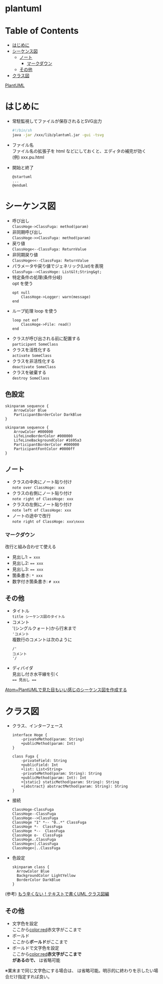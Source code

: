 # plantuml

Table of Contents
=================

* [はじめに](#はじめに)
* [シーケンス図](#シーケンス図)
   * [ノート](#ノート)
      * [マークダウン](#マークダウン)
   * [その他](#その他)
* [クラス図](#クラス図)

[PlantUML](http://plantuml.com/)

# はじめに
* 常駐監視してファイルが保存されるとSVG出力  
  ```bash
  #!/bin/sh
  java -jar /xxx/lib/plantuml.jar -gui -tsvg
  ```
* ファイル名  
ファイル名の拡張子を html などにしておくと、エディタの補完が効く  
(例) xxx.pu.html

* 開始と終了  
  ```
  @startuml
  ...
  @enduml
  ```

# シーケンス図
* 呼び出し  
  `ClassHoge->ClassFuga: method(param)`
* 非同期呼び出し  
  `ClassHoge->>ClassFuga: method(param)`
* 戻り値  
  `ClassHoge<--ClassFuga: ReturnValue`
* 非同期戻り値  
  `ClassHoge<<--ClassFuga: ReturnValue`
* パラメータや戻り値でジェネリック(List<String>)を表現  
  `ClassFuga-->ClassHoge: List&lt;String&gt;`
* 特定条件の処理(条件分岐)  
opt を使う
  ```
  opt null
      ClassHoge->Logger: warn(message)
  end
  ```
* ループ処理
loop を使う  
  ```
  loop not eof
      ClassHoge->File: read()
  end
  ```
* クラスが呼び出される前に配置する  
`participant SomeClass`
* クラスを活性化する  
`activate SomeClass`
* クラスを非活性化する  
`deactivate SomeClass`
* クラスを破棄する  
`destroy SomeClass`


## 色設定
```
skinparam sequence {
    ArrowColor Blue
    ParticipantBorderColor DarkBlue
}
```
```
skinparam sequence {
    ArrowColor #000000
    LifeLineBorderColor #000000
    LifeLineBackgroundColor #1695a3
    ParticipantBorderColor #000000
    ParticipantFontColor #0000ff
}
```

## ノート
* クラスの中央にノート貼り付け  
  `note over ClassHoge: xxx`
* クラスの右側にノート貼り付け  
  `note right of ClassHoge: xxx`
* クラスの左側にノート貼り付け  
  `note left of ClassHoge: xxx`
* ノートの途中で改行  
  `note right of ClassHoge: xxx\nxxx`

### マークダウン
改行と組み合わせて使える
* 見出し1: `= xxx`
* 見出し2: `== xxx`
* 見出し3: `== xxx`
* 箇条書き: `* xxx`
* 数字付き箇条書き: `# xxx`


## その他
* タイトル  
  `title シーケンス図のタイトル`
* コメント  
'(シングルクォート)から行末まで  
  `'コメント`  
複数行のコメントは次のように
  ```
  /'
  コメント
  '/
  ```
* ディバイダ  
見出し付き水平線を引く  
`== 見出し ==`

[Atom+PlantUMLで見た目もいい感じのシーケンス図を作成する](https://qiita.com/k_nakayama/items/77ca73753ebd049a66de)

# クラス図
* クラス、インターフェース
  ```
  interface Hoge {
      -privateMethod(param: String)
      +publicMethod(param: Int)
  }

  class Fuga {
      -privateField: String
      +publicField: Int
      +list: List<String>
      -privateMethod(param: String): String
      +publicMethod(param: Int): Int
      +{static} staticMethod(param: String): String
      +{abstract} abstractMethod(param: String): String
  }
  ```

* 接続  
  ```
  ClassHoge-ClassFuga
  ClassHoge--ClassFuga
  ClassHoge-->ClassFuga
  ClassHoge "1" *-- "0..*" ClassFuga
  ClassHoge *-  ClassFuga
  ClassHoge *--  ClassFuga
  ClassHoge o-  ClassFuga
  ClassHoge..ClassFuga
  ClassHoge<|.ClassFuga
  ClassHoge<|..ClassFuga
  ```

* 色設定  
  ```
  skinparam class {
    ArrowColor Blue
    BackgroundColor LightYellow
    BorderColor DarkBlue
  }
  ```

(参考) [もう辛くない！テキストで書くUML クラス図編](https://qiita.com/ykawakami/items/f6688b845945669f0ce5)

## その他
  
* 文字色を設定  
  ここから<color:red>赤文字</color>がここまで
* ボールド  
  ここから<b>ボールド</b>がここまで
* ボールドで文字色を設定  
  ここから<color:red><b>赤文字</color>がここまで  
  </color> があるので、</b> は省略可能

※業末まで同じ文字色にする場合は、</color> は省略可能。明示的に終わりを示したい場合だけ指定すれば良い。
